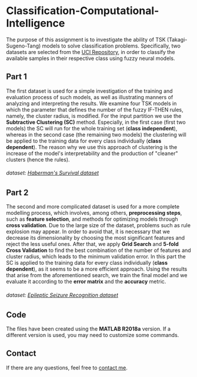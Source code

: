 # Classification-Computational-Intelligence
The purpose of this assignment is to investigate the ability of TSK (Takagi-Sugeno-Tang) models to solve classification problems. Specifically, two datasets are selected from the [UCI Repository](https://archive.ics.uci.edu/ml/index.php), in order to classify the available samples in their respective class using fuzzy neural models.

## Part 1
The first dataset is used for a simple investigation of the training and evaluation process of such models, as well as illustrating manners of analyzing and interpreting the results. We examine four TSK models in which the parameter that defines the number of the fuzzy IF-THEN rules, namely, the cluster radius, is modified. For the input partition we use the **Subtractive Clustering (SC)** method. Especially, in the first case (first two models) the SC will run for the whole training set (**class independent**), whereas in the second case (the remaining two models) the clustering will be applied to the training data for every class individually (**class dependent**). The reason why we use this approach of clustering is the increase of the model's interpretability and the production of "cleaner" clusters (hence the rules).  

###### dataset: [Haberman's Survival dataset](https://archive.ics.uci.edu/ml/datasets/haberman's+survival)

## Part 2
The second and more complicated dataset is used for a more complete modelling process, which involves, among others, **preprocessing steps**, such as **feature selection**, and methods for optimizing models through **cross validation**. Due to the large size of the dataset, problems such as rule explosion may appear. In order to avoid that, it is necessary that we decrease its dimensionality by choosing the most significant features and reject the less useful ones. After that, we apply **Grid Search** and **5-fold Cross Validation** to find the best combination of the number of features and cluster radius, which leads to the minimum validation error. In this part the SC is applied to the training data for every class individually (**class dependent**), as it seems to be a more efficient approach. Using the results that arise from the aforementioned search, we train the final model and we evaluate it according to the **error matrix** and the **accuracy** metric.

###### dataset: [Epileptic Seizure Recognition dataset](https://archive.ics.uci.edu/ml/datasets/Epileptic+Seizure+Recognition)

## Code
Τhe files have been created using the **MATLAB R2018a** version. If a different version is used, you may need to customize some commands.

## Contact
If there are any questions, feel free to [contact me](mailto:thomi199822@gmail.com?subject=[GitHub]%20Source%20Han%20Sans). 
